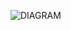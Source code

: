 ![DIAGRAM](https://user-images.githubusercontent.com/94243541/142908599-083da258-e12e-4516-a776-762b22f122ab.png)


